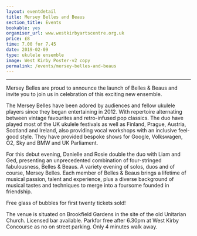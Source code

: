 ```yaml
---
layout: eventdetail
title: Mersey Belles and Beaus
section_title: Events
bookable: yes
organiser_url: www.westkirbyartscentre.org.uk
price: £8
time: 7.00 for 7.45
date: 2019-02-09
type: ukulele ensemble
image: West Kirby Poster-v2 copy
permalink: /events/mersey-belles-and-beaus
---
```

 
_______________________________________________________
 
Mersey Belles are proud to announce the launch of Belles & Beaus and invite you to join us in celebration of this exciting new ensemble.
 
The Mersey Belles have been adored by audiences and fellow ukulele players since they began entertaining in 2012. With repertoire alternating between vintage favourites and retro-infused pop classics. The duo have played most of the UK ukulele festivals as well as Finland, Prague, Austria, Scotland and Ireland, also providing vocal workshops with an inclusive feel-good style. They have provided bespoke shows for Google, Volkswagen, O2, Sky and BMW and UK Parliament.
 
For this debut evening, Danielle and Rosie double the duo with Liam and Ged, presenting an unprecedented combination of four-stringed fabulousness, Belles & Beaus. A variety evening of solos, duos and of course, Mersey Belles. Each member of Belles & Beaus brings a lifetime of musical passion, talent and experience, plus a diverse background of musical tastes and techniques to merge into a foursome founded in friendship.

Free glass of bubbles for first twenty tickets sold!

The venue is situated on Brookfield Gardens in the site of the old Unitarian Church. Licensed bar available. Parkfor free after 6.30pm at West Kirby Concourse as no on street parking. Only 4 minutes walk away.






